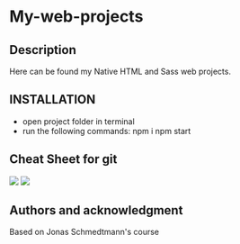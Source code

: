 # My-web-projects

## Description

Here can be found my Native HTML and Sass web projects.

## INSTALLATION

- open project folder in terminal
- run the following commands:
  npm i
  npm start

## Cheat Sheet for git

<image src="/cheat_sheet-1.jpg" >
<image src="/cheat_sheet-2.jpg" >

## Authors and acknowledgment

Based on Jonas Schmedtmann's course
